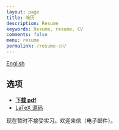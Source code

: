 ```yaml
---
layout: page
title: 简历
description: Resume
keywords: Resume, resume, CV
comments: false
menu: resume
permalink: /resume-cn/
---
```


[English](../resume/)

## 选项

+ [__下载 pdf__](https://raw.githubusercontent.com/ice1000/resume/master/resume-cn.pdf)
+ [LaTeX 源码](https://raw.githubusercontent.com/ice1000/resume/master/resume-cn.tex)

现在暂时不接受实习。欢迎来信（电子邮件）。
